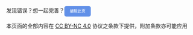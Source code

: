 发现错误？想一起完善？<a id="btn-startedit" style="padding: 0.75em 1.25em; display: inline-block; line-height: 1; text-decoration: none; white-space: nowrap; cursor: pointer; border: 1px solid #6190e8; border-radius: 5px; background-color: #6190e8; color: #fff; outline: none; font-size: 0.75em;" href="#">编辑此页</a>

<script>
  // Define the functions
  function getQueryVariable(dft) {
    var reg = new RegExp('^#(.*)', 'i');
    var r = window.location.hash.match(reg);
    if (r && r[1] != '/') {
      return r[1] + '.md';
    }
    return dft;
  }

  function updateButtonHref() {
    var btn = document.getElementById("btn-startedit");
    btn.href = "https://github.com/HowCam/howcam.github.io/edit/master/docs" + getQueryVariable("/README.md");
  }

  // Ensure that the script runs after the DOM is fully loaded
  document.addEventListener("DOMContentLoaded", function() {
    // Add event listener to the button
    document.getElementById("btn-startedit").addEventListener("click", function(event) {
      updateButtonHref();
    });

    // Optionally, you can call updateButtonHref() here if you want to set the href immediately
    updateButtonHref();
  });
</script>


本页面的全部内容在 [CC BY-NC 4.0](https://creativecommons.org/licenses/by-nc/4.0/legalcode.zh-hans) 协议之条款下提供，附加条款亦可能应用